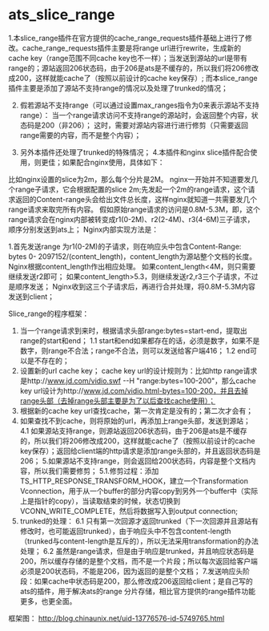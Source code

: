 # ats_slice_range


1.本slice_range插件在官方提供的cache_range_requests插件基础上进行了修改。cache_range_requests插件主要是将range url进行rewrite，生成新的cache key（range范围不同cache key也不一样）；当发送到源站的url是带有range的；源站返回206状态码，由于206是ats是不缓存的，所以我们将206修改成200，这样就能cache了（按照以前设计的cache key保存）;
而本slice_range插件主要是添加了源站不支持range的情况以及处理了trunked的情况；

2. 假若源站不支持range（可以通过设置max_ranges指令为0来表示源站不支持range）：
当一个range请求访问不支持range的源站时，会返回整个内容，状态码是200（非206）；
这时，需要对源站内容进行进行修剪（只需要返回range需要的内容，而不是整个内容）；

3. 另外本插件还处理了trunked的特殊情况；
4.本插件和nginx slice插件配合使用，则更佳；如果配合nginx使用，具体如下：

比如nginx设置的slice为2m，那么每个分片是2M。
nginx一开始并不知道要发几个range子请求，它会根据配置的slice 2m;先发起一个2m的range请求，这个请求返回的Content-range头会给出文件总长度，这样nginx就知道一共需要发几个range请求来取完所有内容。
假如原始range请求的访问是0.8M-5.3M，即，这个range请求会在nginx内部被转变成r1(0-2M)、r2(2-4M)、r3(4-6M)三子请求，顺序分别发送到ats上；
Nginx内部实现方法是：

1.首先发送range 为r1(0-2M)的子请求，则在响应头中包含Content-Range: bytes 0- 2097152/(content_length)，content_length为源站整个文档的长度。
Nginx根据content_length作出相应处理。
如果content_length<4M，则只需要继续发送r2即可；
如果content_length>5.3，则继续发送r2,r3三个子请求，不过是顺序发送；
Nginx收到这三个子请求后，再进行合并处理，将0.8M-5.3M内容发送到client；
 
 
Slice_range的程序框架：
 
1. 当一个range请求到来时，根据请求头部range:bytes=start-end，提取出range的start和end；
1.1 start和end如果都存在的话，必须是数字，如果不是数字，则range不合法；range不合法，则可以发送给客户端416；
1.2 end可以是不存在的；
2. 设置新的url cache key； cache key url的设计规则为：比如http range请求是http://www.jd.com/vidio.swf  --H "range:bytes=100-200"，那么cache key url设计为http://www.jd.com/vidio.html-bytes=100-200，并且去掉range头部（去掉range头部主要是为了以后查找cache使用）；
3. 根据新的cache key url查找cache，第一次肯定是没有的；第二次才会有；
4. 如果查找不到cache，则将原始的url，再添加上range头部，发送到源站；
4.1 如果源站支持range，则源站返回206状态码，由于206是ats是不缓存的，所以我们将206修改成200，这样就能cache了（按照以前设计的cache key保存）；返回给client端的http请求是添加range头部的，并且返回状态码是206；
5.如果源站不支持range，则会返回给200状态码，内容是整个文档内容，所以我们需要修剪；
5.1.修剪过程：添加TS_HTTP_RESPONSE_TRANSFORM_HOOK，建立一个Transformation Vconnection，用于从一个buffer的部分内容copy到另外一个buffer中（实际上是指针的copy），当读取结束的时候，状态切换到VCONN_WRITE_COMPLETE，然后将数据写入到output connection;
6. trunked的处理：
6.1 只有第一次回源才返回trunked（下一次回源并且源站有修改时，也可能返回trunked），由于响应头中不包含content-length（trunked与content-length是互斥的），所以无法采用transformation的办法处理；
6.2 虽然是range请求，但是由于响应是trunked，并且响应状态码是200，所以缓存存储的是整个文档，而不是一个片段；所以每次返回给客户端必须是200状态码，不能是206，因为返回的是整个文档；
7.发送响应头阶段：如果cache中状态码是200，那么修改成206返回给client；是自己写的ats的插件，用于解决ats的range 分片存储，相比官方提供的range插件功能更多，也更全面。

框架图：
http://blog.chinaunix.net/uid-13776576-id-5749765.html


